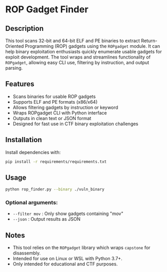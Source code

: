 # ROP Gadget Finder

## Description
This tool scans 32-bit and 64-bit ELF and PE binaries to extract Return-Oriented Programming (ROP) gadgets using the `ROPgadget` module. It can help binary exploitation enthusiasts quickly enumerate usable gadgets for exploit development. The tool wraps and streamlines functionality of `ROPgadget`, allowing easy CLI use, filtering by instruction, and output parsing.

## Features
- Scans binaries for usable ROP gadgets
- Supports ELF and PE formats (x86/x64)
- Allows filtering gadgets by instruction or keyword
- Wraps ROPgadget CLI with Python interface
- Outputs in clean text or JSON format
- Designed for fast use in CTF binary exploitation challenges

## Installation
Install dependencies with:

```bash
pip install -r requirements/requirements.txt
```

## Usage

```bash
python rop_finder.py --binary ./vuln_binary
```

### Optional arguments:
- `--filter mov` : Only show gadgets containing "mov"
- `--json` : Output results as JSON

## Notes
- This tool relies on the `ROPgadget` library which wraps `capstone` for disassembly.
- Intended for use on Linux or WSL with Python 3.7+.
- Only intended for educational and CTF purposes.
